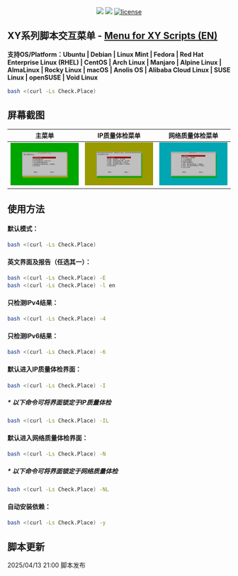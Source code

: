 <p align="center">
<img src="https://hits.xykt.de/menu.svg?action=view&count_bg=%2379C83D&title_bg=%23555555&title=Runs&edge_flat=false"/> 
<img src="https://hits.xykt.de/menu_github.svg?action=hit&count_bg=%233DC8C0&title_bg=%23555555&title=Visits&edge_flat=false"/> 
<a href="/LICENSE"><img src="https://img.shields.io/badge/License-AGPL%20v3-blue.svg" alt="license" /></a>  
</p>

## XY系列脚本交互菜单  -  [Menu for XY Scripts (EN)](https://github.com/xykt/ScriptMenu/blob/main/README_EN.md)

**支持OS/Platform：Ubuntu | Debian | Linux Mint | Fedora | Red Hat Enterprise Linux (RHEL) | CentOS | Arch Linux | Manjaro | Alpine Linux | AlmaLinux | Rocky Linux | macOS | Anolis OS | Alibaba Cloud Linux | SUSE Linux | openSUSE | Void Linux**

````bash
bash <(curl -Ls Check.Place)
````

## 屏幕截图

|主菜单|IP质量体检菜单|网络质量体检菜单|
| ---------------- | ---------------- | ---------------- |
|![Main](https://github.com/xykt/ScriptMenu/raw/main/res/Main_CN.png)|![IP](https://github.com/xykt/ScriptMenu/raw/main/res/IP_CN.png)|![Net](https://github.com/xykt/ScriptMenu/raw/main/res/Net_CN.png)|



## 使用方法

#### 默认模式：
````bash
bash <(curl -Ls Check.Place)
````

#### 英文界面及报告（任选其一）：
````bash
bash <(curl -Ls Check.Place) -E
bash <(curl -Ls Check.Place) -l en
````

#### 只检测IPv4结果：
````bash
bash <(curl -Ls Check.Place) -4
````

#### 只检测IPv6结果：
````bash
bash <(curl -Ls Check.Place) -6
````

#### 默认进入IP质量体检界面：
````bash
bash <(curl -Ls Check.Place) -I
````
#####  * 以下命令可将界面锁定于IP质量体检
````bash
bash <(curl -Ls Check.Place) -IL
````

#### 默认进入网络质量体检界面：
````bash
bash <(curl -Ls Check.Place) -N
````
#####  * 以下命令可将界面锁定于网络质量体检
````bash
bash <(curl -Ls Check.Place) -NL
````

#### 自动安装依赖：
````bash
bash <(curl -Ls Check.Place) -y
````

## 脚本更新

2025/04/13 21:00 脚本发布
